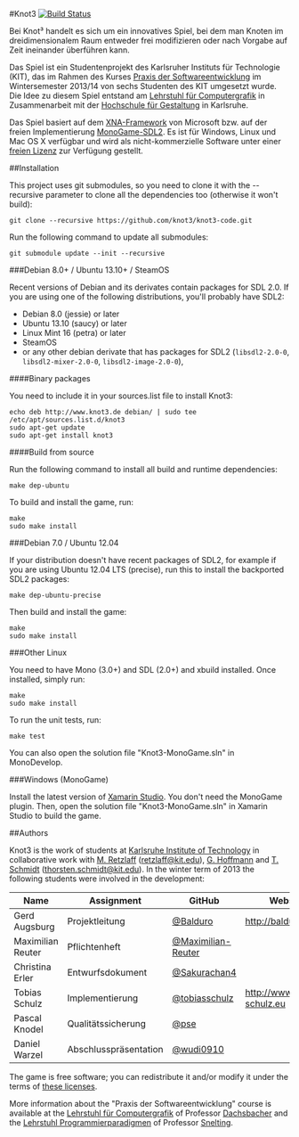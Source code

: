 #Knot3 [![Build Status](https://travis-ci.org/knot3/knot3-code.png?branch=master)](https://travis-ci.org/knot3/knot3-code)

  Bei Knot&sup3; handelt es sich um ein innovatives Spiel, bei dem man Knoten im dreidimensionalem Raum entweder frei modifizieren
oder nach Vorgabe auf Zeit ineinander überführen kann. 

  Das Spiel ist ein Studentenprojekt des Karlsruher Instituts für Technologie (KIT),
das im Rahmen des Kurses [Praxis der Softwareentwicklung](http://cg.ivd.kit.edu/lehre/ws2013/pse/index.php)
im Wintersemester 2013/14 von sechs Studenten des KIT umgesetzt wurde.
Die Idee zu diesem Spiel entstand am [Lehrstuhl für Computergrafik](http://cg.ivd.kit.edu/lehre/ws2013/pse/index.php)
in Zusammenarbeit mit der
[Hochschule für Gestaltung](http://postdigital.hfg-karlsruhe.de/users/greta-luise-hoffmann) in Karlsruhe.

  Das Spiel basiert auf dem [XNA-Framework](http://msdn.microsoft.com/en-us/aa937791.aspx) von Microsoft bzw. auf der freien Implementierung
[MonoGame-SDL2](https://github.com/flibitijibibo/MonoGame).
Es ist für Windows, Linux und Mac OS X verfügbar und wird als nicht-kommerzielle Software unter einer [freien Lizenz](http://knot3.github.io/license.html) zur Verfügung gestellt.

##Installation

This project uses git submodules, so you need to clone it with the --recursive parameter to clone all the dependencies too (otherwise it won't build):

    git clone --recursive https://github.com/knot3/knot3-code.git

Run the following command to update all submodules:

    git submodule update --init --recursive

###Debian 8.0+ / Ubuntu 13.10+ / SteamOS

Recent versions of Debian and its derivates contain packages for SDL 2.0. If you are using one of the following distributions, you'll probably have SDL2:

  * Debian 8.0 (jessie) or later
  * Ubuntu 13.10 (saucy) or later
  * Linux Mint 16 (petra) or later
  * SteamOS
  * or any other debian derivate that has packages for SDL2 (`libsdl2-2.0-0`, `libsdl2-mixer-2.0-0`, `libsdl2-image-2.0-0`),

####Binary packages

You need to include it in your sources.list file to install Knot3:

    echo deb http://www.knot3.de debian/ | sudo tee /etc/apt/sources.list.d/knot3
    sudo apt-get update
    sudo apt-get install knot3

####Build from source

Run the following command to install all build and runtime dependencies:

    make dep-ubuntu

To build and install the game, run:

    make
    sudo make install

###Debian 7.0 / Ubuntu 12.04

If your distribution doesn't have recent packages of SDL2, for example if you are using Ubuntu 12.04 LTS (precise), run this to install the backported SDL2 packages:

    make dep-ubuntu-precise

Then build and install the game:

    make
    sudo make install

###Other Linux

You need to have Mono (3.0+) and SDL (2.0+) and xbuild installed. Once installed,
simply run:

    make
    sudo make install

To run the unit tests, run:

    make test

You can also open the solution file "Knot3-MonoGame.sln" in MonoDevelop.

###Windows (MonoGame)

Install the latest version of [Xamarin Studio](http://monodevelop.com/download). You don't need the MonoGame plugin.
Then, open the solution file "Knot3-MonoGame.sln" in Xamarin Studio to build the game.

##Authors

Knot3 is the work of students at [Karlsruhe Institute of Technology](http://www.informatik.kit.edu/)
in collaborative work with [M. Retzlaff](https://cg.ivd.kit.edu/retzlaff/) (<retzlaff@kit.edu>),
[G. Hoffmann](http://postdigital.hfg-karlsruhe.de/users/greta-luise-hoffmann)
and [T. Schmidt](https://cg.ivd.kit.edu/schmidt/index.php) (<thorsten.schmidt@kit.edu>).
In the winter term of 2013 the following students were involved in the development:

| Name              | Assignment                 | GitHub                                                      | Website                        |
| ----------------- | -------------------------- | ----------------------------------------------------------- | ------------------------------ |
| Gerd Augsburg     | Projektleitung             | [@Balduro](https://github.com/Balduro)                      | <http://balduro.de.gg>         |
| Maximilian Reuter | Pflichtenheft              | [@Maximilian-Reuter](https://github.com/Maximilian-Reuter)  |                                |
| Christina Erler   | Entwurfsdokument           | [@Sakurachan4](https://github.com/Sakurachan4)              |                                |
| Tobias Schulz     | Implementierung            | [@tobiasschulz](https://github.com/tobiasschulz)            | <http://www.tobias-schulz.eu>  |
| Pascal Knodel     | Qualitätssicherung         | [@pse](https://github.com/pse)                              |                                |
| Daniel Warzel     | Abschlusspräsentation      | [@wudi0910](https://github.com/wudi0910)                    |                                |

The game is free software; you can redistribute it and/or modify it under the terms of [these licenses](http://knot3.github.io/license.html).

More information about the "Praxis der Softwareentwicklung" course is available at the [Lehrstuhl für Computergrafik](http://cg.ivd.kit.edu/lehre/ws2013/pse/index.php)
of Professor [Dachsbacher](http://cg.ivd.kit.edu/dachsbacher/index.php) and the [Lehrstuhl Programmierparadigmen](http://pp.info.uni-karlsruhe.de/lehre/WS201314/pse/)
of Professor [Snelting](http://pp.info.uni-karlsruhe.de/personhp/gregor_snelting.php).
